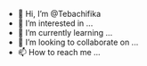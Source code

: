 - 👋 Hi, I’m @Tebachifika
- 👀 I’m interested in ...
- 🌱 I’m currently learning ...
- 💞️ I’m looking to collaborate on ...
- 📫 How to reach me ...

<!---
Tebachifika/Tebachifika is a ✨ special ✨ repository because its `README.md` (this file) appears on your GitHub profile.
You can click the Preview link to take a look at your changes.
--->
